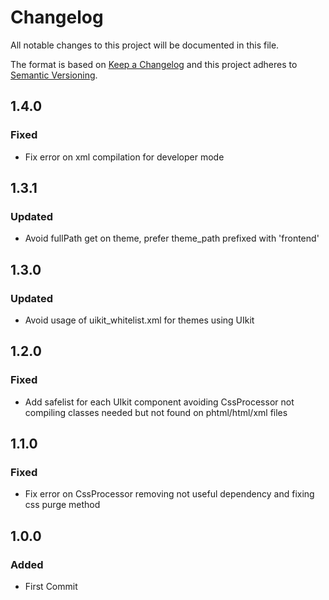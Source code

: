 # Changelog
All notable changes to this project will be documented in this file.

The format is based on [Keep a Changelog](http://keepachangelog.com/en/1.0.0/)
and this project adheres to [Semantic Versioning](http://semver.org/spec/v2.0.0.html).


## 1.4.0
### Fixed
- Fix error on xml compilation for developer mode

## 1.3.1
### Updated
- Avoid fullPath get on theme, prefer theme_path prefixed with 'frontend'

## 1.3.0
### Updated
- Avoid usage of uikit_whitelist.xml for themes using UIkit

## 1.2.0
### Fixed
- Add safelist for each UIkit component avoiding CssProcessor not compiling classes needed but not found on phtml/html/xml files

## 1.1.0
### Fixed
- Fix error on CssProcessor removing not useful dependency and fixing css purge method

## 1.0.0
### Added
- First Commit
